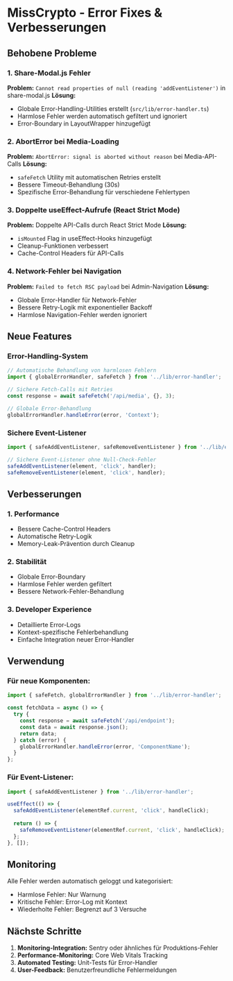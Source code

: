 # MissCrypto - Error Fixes & Verbesserungen

## Behobene Probleme

### 1. Share-Modal.js Fehler
**Problem:** `Cannot read properties of null (reading 'addEventListener')` in share-modal.js
**Lösung:** 
- Globale Error-Handling-Utilities erstellt (`src/lib/error-handler.ts`)
- Harmlose Fehler werden automatisch gefiltert und ignoriert
- Error-Boundary in LayoutWrapper hinzugefügt

### 2. AbortError bei Media-Loading
**Problem:** `AbortError: signal is aborted without reason` bei Media-API-Calls
**Lösung:**
- `safeFetch` Utility mit automatischen Retries erstellt
- Bessere Timeout-Behandlung (30s)
- Spezifische Error-Behandlung für verschiedene Fehlertypen

### 3. Doppelte useEffect-Aufrufe (React Strict Mode)
**Problem:** Doppelte API-Calls durch React Strict Mode
**Lösung:**
- `isMounted` Flag in useEffect-Hooks hinzugefügt
- Cleanup-Funktionen verbessert
- Cache-Control Headers für API-Calls

### 4. Network-Fehler bei Navigation
**Problem:** `Failed to fetch RSC payload` bei Admin-Navigation
**Lösung:**
- Globale Error-Handler für Network-Fehler
- Bessere Retry-Logik mit exponentieller Backoff
- Harmlose Navigation-Fehler werden ignoriert

## Neue Features

### Error-Handling-System
```typescript
// Automatische Behandlung von harmlosen Fehlern
import { globalErrorHandler, safeFetch } from '../lib/error-handler';

// Sichere Fetch-Calls mit Retries
const response = await safeFetch('/api/media', {}, 3);

// Globale Error-Behandlung
globalErrorHandler.handleError(error, 'Context');
```

### Sichere Event-Listener
```typescript
import { safeAddEventListener, safeRemoveEventListener } from '../lib/error-handler';

// Sichere Event-Listener ohne Null-Check-Fehler
safeAddEventListener(element, 'click', handler);
safeRemoveEventListener(element, 'click', handler);
```

## Verbesserungen

### 1. Performance
- Bessere Cache-Control Headers
- Automatische Retry-Logik
- Memory-Leak-Prävention durch Cleanup

### 2. Stabilität
- Globale Error-Boundary
- Harmlose Fehler werden gefiltert
- Bessere Network-Fehler-Behandlung

### 3. Developer Experience
- Detaillierte Error-Logs
- Kontext-spezifische Fehlerbehandlung
- Einfache Integration neuer Error-Handler

## Verwendung

### Für neue Komponenten:
```typescript
import { safeFetch, globalErrorHandler } from '../lib/error-handler';

const fetchData = async () => {
  try {
    const response = await safeFetch('/api/endpoint');
    const data = await response.json();
    return data;
  } catch (error) {
    globalErrorHandler.handleError(error, 'ComponentName');
  }
};
```

### Für Event-Listener:
```typescript
import { safeAddEventListener } from '../lib/error-handler';

useEffect(() => {
  safeAddEventListener(elementRef.current, 'click', handleClick);
  
  return () => {
    safeRemoveEventListener(elementRef.current, 'click', handleClick);
  };
}, []);
```

## Monitoring

Alle Fehler werden automatisch geloggt und kategorisiert:
- Harmlose Fehler: Nur Warnung
- Kritische Fehler: Error-Log mit Kontext
- Wiederholte Fehler: Begrenzt auf 3 Versuche

## Nächste Schritte

1. **Monitoring-Integration:** Sentry oder ähnliches für Produktions-Fehler
2. **Performance-Monitoring:** Core Web Vitals Tracking
3. **Automated Testing:** Unit-Tests für Error-Handler
4. **User-Feedback:** Benutzerfreundliche Fehlermeldungen
